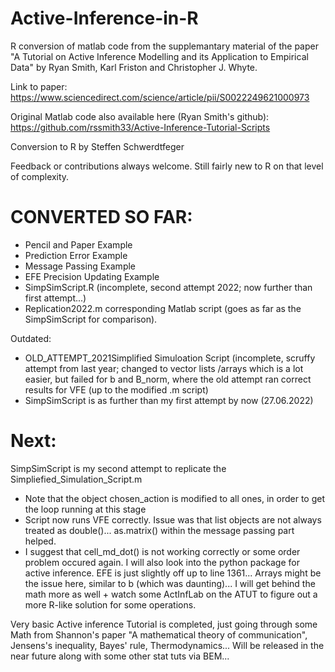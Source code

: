 # Active-Inference-in-R

 R conversion of matlab code from the supplemantary material
 of the paper "A Tutorial on Active Inference Modelling and its Application to Empirical Data" 
 by Ryan Smith, Karl Friston and Christopher J. Whyte.

 Link to paper: https://www.sciencedirect.com/science/article/pii/S0022249621000973
 
 Original Matlab code also available here (Ryan Smith's github):  https://github.com/rssmith33/Active-Inference-Tutorial-Scripts

 Conversion to R by Steffen Schwerdtfeger

 Feedback or contributions always welcome. Still fairly new to R on that level of complexity.
 
 
# CONVERTED SO FAR:

- Pencil and Paper Example
- Prediction Error Example
- Message Passing Example
- EFE Precision Updating Example 
- SimpSimScript.R (incomplete, second attempt 2022; now further than first attempt...)
- Replication2022.m corresponding Matlab script (goes as far as the SimpSimScript for comparison). 

Outdated:
- OLD_ATTEMPT_2021Simplified Simuloation Script (incomplete, scruffy attempt from last year; changed to vector lists /arrays 
  which is a lot easier, but failed for b and B_norm, where the old attempt ran correct results for VFE (up to the modified .m script)
- SimpSimScript is as further than my first attempt by now (27.06.2022)

# Next:
SimpSimScript is my second attempt to replicate the Simpliefied_Simulation_Script.m 
- Note that the object chosen_action is modified to all ones, in order to get the loop running at this stage
- Script now runs VFE correctly. Issue was that list objects are not always treated as double()... as.matrix() 
  within the message passing part helped. 
- I suggest that cell_md_dot() is not working correctly or some order problem occured again. I will also look into 
  the python package for active inference. EFE is just slightly off up to line 1361... Arrays might be the issue here,
  similar to b (which was daunting)... I will get behind the math more as well + watch some ActInfLab on the ATUT to 
  figure out a more R-like solution for some operations. 
 
Very basic Active inference Tutorial is completed, just going through some Math from Shannon's paper "A mathematical theory of communication", 
Jensens's inequality, Bayes' rule, Thermodynamics... Will be released in the near future along with some other stat tuts via BEM... 



 

